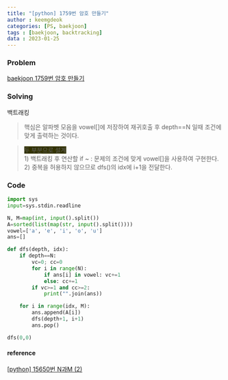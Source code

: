 ```yaml
---
title: "[python] 1759번 암호 만들기"
author : keemgdeok
categories: [PS, baekjoon]
tags : [baekjoon, backtracking]
data : 2023-01-25
---
```



### Problem
[baekjoon 1759번 암호 만들기](https://www.acmicpc.net/problem/1759)

  

### Solving
백트래킹
> 핵심은 알파벳 모음을 vowel[]에 저장하여 재귀호출 후 depth==N 일때 조건에 맞게 출력하는 것이다.

> <span style="background-color:#333300">두 부분으로 설계</span>  
> 1\) 백트래킹 후 연산할 if ~ : 문제의 조건에 맞게 vowel[]을 사용하여 구현한다.  
> 2\) 중복을 허용하지 않으므로 dfs()의 idx에 i+1을 전달한다.



### Code
```py
import sys
input=sys.stdin.readline

N, M=map(int, input().split())
A=sorted(list(map(str, input().split())))
vowel=['a', 'e', 'i', 'o', 'u']
ans=[]

def dfs(depth, idx):
    if depth==N:
        vc=0; cc=0
        for i in range(N):
            if ans[i] in vowel: vc+=1
            else: cc+=1
        if vc>=1 and cc>=2:
            print("".join(ans)) 

    for i in range(idx, M):
        ans.append(A[i])
        dfs(depth+1, i+1)
        ans.pop()

dfs(0,0)

```


#### reference
[[python] 15650번 N과M (2)](https://keemgdeok.github.io/posts/15650_N%EA%B3%BC-M-(2)/)
